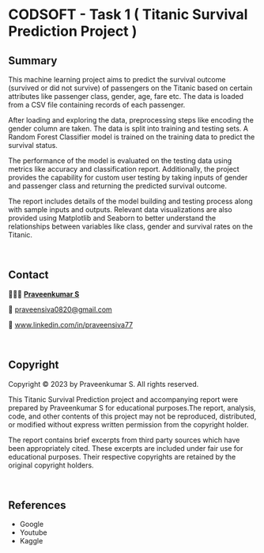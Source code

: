 # CODSOFT - Task 1  ( Titanic Survival Prediction Project )

## Summary

This machine learning project aims to predict the survival outcome (survived or did not survive) of passengers on the Titanic based on certain attributes like passenger class, gender, age, fare etc. The data is loaded from a CSV file containing records of each passenger.

After loading and exploring the data, preprocessing steps like encoding the gender column are taken. The data is split into training and testing sets. A Random Forest Classifier model is trained on the training data to predict the survival status.

The performance of the model is evaluated on the testing data using metrics like accuracy and classification report. Additionally, the project provides the capability for custom user testing by taking inputs of gender and passenger class and returning the predicted survival outcome.

The report includes details of the model building and testing process along with sample inputs and outputs. Relevant data visualizations are also provided using Matplotlib and Seaborn to better understand the relationships between variables like class, gender and survival rates on the Titanic.

<br>

## Contact

🧑🏿‍💻  <a href="https://github.com/PraveenSiva77">**Praveenkumar S**</a>

📧 <a> praveensiva0820@gmail.com </a>

🔗 www.linkedin.com/in/praveensiva77

    
<br>

## Copyright
Copyright © 2023 by Praveenkumar S. All rights reserved.

This Titanic Survival Prediction project and accompanying report were prepared by Praveenkumar S for educational purposes.The report, analysis, code, and other contents of this project may not be reproduced, distributed, or modified without express written permission from the copyright holder.

The report contains brief excerpts from third party sources which have been appropriately cited. These excerpts are included under fair use for educational purposes. Their respective copyrights are retained by the original copyright holders.

<br>

## References
- Google
- Youtube
- Kaggle

